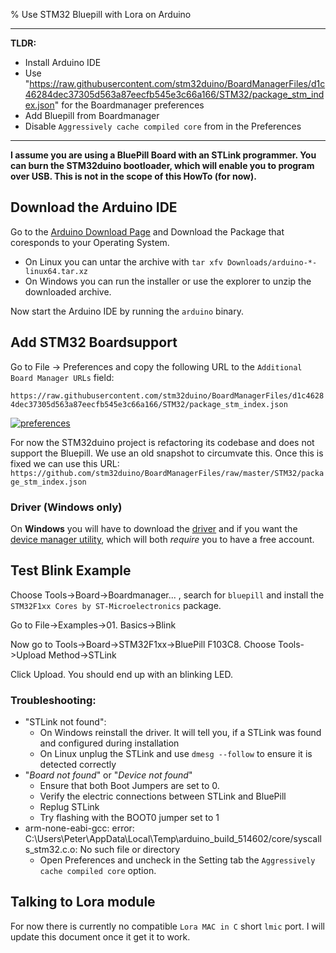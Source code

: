 % Use STM32 Bluepill with Lora on Arduino

---

**TLDR:**

 * Install Arduino IDE
 * Use "https://raw.githubusercontent.com/stm32duino/BoardManagerFiles/d1c46284dec37305d563a87eecfb545e3c66a166/STM32/package_stm_index.json" for the Boardmanager preferences
 * Add Bluepill from Boardmanager
 * Disable `Aggressively cache compiled core` from in the Preferences
---

**I assume you are using a BluePill Board with an STLink programmer. You can burn the STM32duino bootloader, which will enable you to program over USB. This is not in the scope of this HowTo (for now).**

## Download the Arduino IDE

Go to the [Arduino Download Page](https://www.arduino.cc/en/Main/Software) and Download the Package that coresponds to your Operating System.

* On Linux you can untar the archive with
  `tar xfv Downloads/arduino-*-linux64.tar.xz`
* On Windows you can run the installer or use the explorer to unzip the downloaded archive.

Now start the Arduino IDE by running the `arduino` binary.

## Add STM32 Boardsupport

Go to File -> Preferences and copy the following URL to the `Additional Board Manager URLs` field:

`https://raw.githubusercontent.com/stm32duino/BoardManagerFiles/d1c46284dec37305d563a87eecfb545e3c66a166/STM32/package_stm_index.json`

[![](0x03/preferences_scaled.jpg "preferences")](0x03/preferences.png)

For now the STM32duino project is refactoring its codebase and does not support the Bluepill. We use an old snapshot to circumvate this. Once this is fixed we can use this URL: `https://github.com/stm32duino/BoardManagerFiles/raw/master/STM32/package_stm_index.json`

### Driver (Windows only)
On **Windows** you will have to download the [driver](http://www.st.com/content/st_com/en/products/development-tools/software-development-tools/stm32-software-development-tools/stm32-utilities/stsw-link009.html) and if you want the [device manager utility](http://www.st.com/content/st_com/en/products/development-tools/software-development-tools/stm32-software-development-tools/stm32-programmers/stsw-link004.html), which will both *require* you to have a free account.

## Test Blink Example

Choose Tools->Board->Boardmanager... , search for `bluepill` and install the `STM32F1xx Cores by ST-Microelectronics` package.

Go to File->Examples->01. Basics->Blink

Now go to Tools->Board->STM32F1xx->BluePill F103C8.
Choose Tools->Upload Method->STLink

Click Upload. You should end up with an blinking LED.

### Troubleshooting:
 * "STLink not found":
     * On Windows reinstall the driver. It will tell you, if a STLink was found and configured during installation
     * On Linux unplug the STLink and use `dmesg --follow` to ensure it is detected correctly
 * "*Board not found*" or "*Device not found*"
     * Ensure that both Boot Jumpers are set to 0.
     * Verify the electric connections between STLink and BluePill
     * Replug STLink
     * Try flashing with the BOOT0 jumper set to 1
 * arm-none-eabi-gcc: error: C:\Users\Peter\AppData\Local\Temp\arduino_build_514602/core/syscalls_stm32.c.o: No such file or directory
     * Open Preferences and uncheck in the Setting tab the `Aggressively cache compiled core` option.
## Talking to Lora module
For now there is currently no compatible `Lora MAC in C` short `lmic` port. I will update this document once it get it to work.
